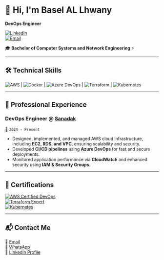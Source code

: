 # 👋 Hi, I'm Basel AL Lhwany  
**DevOps Engineer**  

[![LinkedIn](https://img.shields.io/badge/LinkedIn-Basel_Al--Lhwany-blue?style=flat&logo=linkedin)](https://www.linkedin.com/in/basel-al-lhwany-45a1b2290/)  
[![Email](https://img.shields.io/badge/Email-Basel.lhwany@gmail.com-red?style=flat&logo=gmail)](mailto:Basel.lhwany@gmail.com)  

🎓 **Bachelor of Computer Systems and Network Engineering** ⚡  

---

## 🛠️ **Technical Skills**  
![AWS](https://img.shields.io/badge/AWS-EC2/RDS/CloudWatch-FF9900?logo=amazon-aws) |
![Docker](https://img.shields.io/badge/Docker-Containerization-2496ED?logo=docker) |
![Azure DevOps](https://img.shields.io/badge/Azure_DevOps-CI/CD-0078D7?logo=azure-devops) |
![Terraform](https://img.shields.io/badge/Terraform-IaC-623CE4?logo=terraform) |
![Kubernetes](https://img.shields.io/badge/Kubernetes-EKS-326CE5?logo=kubernetes)

---

## 💼 **Professional Experience**  
### **DevOps Engineer @ [Sanadak](https://sanadak.sa/)**  
📅 `2024 - Present`  
- Designed, implemented, and managed AWS cloud infrastructure, including **EC2, RDS, and VPC**, ensuring scalability and security.  
- Developed **CI/CD pipelines** using **Azure DevOps** for fast and secure deployments.  
- Monitored application performance via **CloudWatch** and enhanced security using **IAM & Security Groups**.  

---

## 📜 **Certifications**  
[![AWS Certified DevOps](https://img.shields.io/badge/AWS-DevOps_Professional-FF9900?logo=amazon-aws)](https://www.credly.com/)  
[![Terraform Expert](https://img.shields.io/badge/Terraform-Expert-623CE4?logo=terraform)](https://www.hashicorp.com/certification/terraform)  
[![Kubernetes](https://img.shields.io/badge/Kubernetes-CKA-326CE5?logo=kubernetes)](https://www.cncf.io/certification/)  

---

## 📬 **Contact Me**  
📧 [Email](mailto:Basel.lhwany@gmail.com)  
📱 [WhatsApp](https://wa.me/962799629903)  
💼 [LinkedIn Profile](https://www.linkedin.com/in/basel-al-lhwany-45a1b2290/)  
